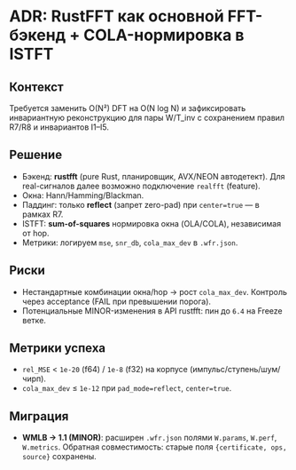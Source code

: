 # ADR: RustFFT как основной FFT-бэкенд + COLA-нормировка в ISTFT

## Контекст
Требуется заменить O(N²) DFT на O(N log N) и зафиксировать инвариантную реконструкцию для пары W/T_inv с сохранением правил R7/R8 и инвариантов I1–I5.

## Решение
- Бэкенд: **rustfft** (pure Rust, планировщик, AVX/NEON автодетект). Для real-сигналов далее возможно подключение `realfft` (feature).
- Окна: Hann/Hamming/Blackman.
- Паддинг: только **reflect** (запрет zero-pad) при `center=true` — в рамках R7.
- ISTFT: **sum-of-squares** нормировка окна (OLA/COLA), независимая от hop.
- Метрики: логируем `mse`, `snr_db`, `cola_max_dev` в `.wfr.json`.

## Риски
- Нестандартные комбинации окна/hop → рост `cola_max_dev`. Контроль через acceptance (FAIL при превышении порога).
- Потенциальные MINOR-изменения в API rustfft: пин до `6.4` на Freeze ветке.

## Метрики успеха
- `rel_MSE` < `1e-20` (f64) / `1e-8` (f32) на корпусе (импульс/ступень/шум/чирп).
- `cola_max_dev` ≤ `1e-12` при `pad_mode=reflect`, `center=true`.

## Миграция
- **WMLB → 1.1 (MINOR)**: расширен `.wfr.json` полями `W.params`, `W.perf`, `W.metrics`.
  Обратная совместимость: старые поля `{certificate, ops, source}` сохранены.
